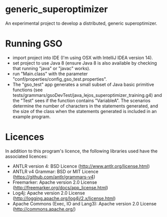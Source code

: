 # generic_superoptimizer
An experimental project to develop a distributed, generic superoptimizer.

# Running GSO

* import project into IDE (I'm using OSX with IntelliJ IDEA version 14).
* set project to use Java 8 (ensure Java 8 is also available by checking that running "java" or "javac" works).
* run "Main.class" with the parameter "conf/properties/config_gso_test.properties".
* The "gso_test" app generates a small subset of Java basic primitive functions (see tests/grammars/gsoDevTest/java_lejos_superoptimizer_training.g4) and the "Test" sees if the function contains "VariableA". The scenarios determine the number of characters in the statements generated, and the size of the class when the statements generated is included in an example program.

# Licences

In addition to this program's licence, the following libraries used have the associated licences:
* ANTLR version 4: BSD Licence (http://www.antlr.org/license.html) 
* ANTLR v4 Grammar: BSD or MIT Licence (https://github.com/antlr/grammars-v4)
* Freemarker: Apache version 2.0 License (http://freemarker.org/docs/app_license.html)
* Log4j: Apache version 2.0 License (http://logging.apache.org/log4j/2.x/license.html)
* Apache Commons (Exec, IO and Lang3): Apache version 2.0 License (http://commons.apache.org/)
